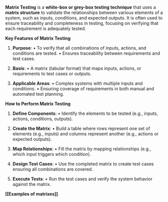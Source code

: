 **Matrix Testing** is a **white-box or grey-box testing technique** that uses a **matrix structure** to validate the relationships between various elements of a system, such as inputs, conditions, and expected outputs. It is often used to ensure traceability and completeness in testing, focusing on verifying that each requirement is adequately tested.

**Key Features of Matrix Testing**

1. **Purpose**:
• To verify that all combinations of inputs, actions, and conditions are tested.
• Ensures traceability between requirements and test cases.

2. **Basis**:
• A matrix (tabular format) that maps inputs, actions, or requirements to test cases or outputs.

3. **Applicable Areas**:
• Complex systems with multiple inputs and conditions.
• Ensuring coverage of requirements in both manual and automated test planning.

**How to Perform Matrix Testing**

1. **Define Components**:
• Identify the elements to be tested (e.g., inputs, actions, conditions, outputs).

2. **Create the Matrix**:
• Build a table where rows represent one set of elements (e.g., inputs) and columns represent another (e.g., actions or expected outputs).

3. **Map Relationships**:
• Fill the matrix by mapping relationships (e.g., which input triggers which condition).

4. **Design Test Cases**:
• Use the completed matrix to create test cases ensuring all combinations are covered.

5. **Execute Tests**:
• Run the test cases and verify the system behavior against the matrix.

**[[Examples of matrixes]]**